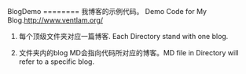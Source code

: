 BlogDemo ======== 我博客的示例代码。 Demo Code for My Blog.http://www.ventlam.org/

1.   每个顶级文件夹对应一篇博客. Each Directory stand with one blog.

2.  文件夹内的blog MD会指向代码所对应的博客。MD file in Directory will refer to a specific blog.


